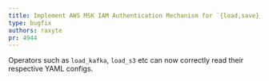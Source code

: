 ```yaml
---
title: Implement AWS MSK IAM Authentication Mechanism for `{load,save}_kafka`
type: bugfix
authors: raxyte
pr: 4944
---
```


Operators such as `load_kafka`, `load_s3` etc can now correctly read their
respective YAML configs.
